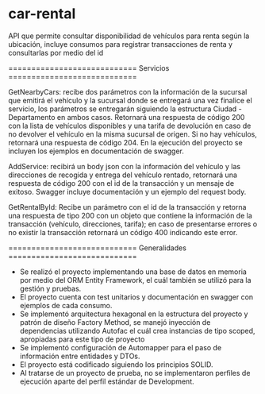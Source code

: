 # car-rental
API que permite consultar disponibilidad de vehículos para renta según la ubicación, incluye consumos para registrar transacciones de renta y consultarlas por medio del id

============================ Servicios ============================

GetNearbyCars: recibe dos parámetros con la información de la sucursal que emitirá el vehículo y la sucursal donde se entregará una vez finalice el servicio, los parámetros se entregarán siguiendo la estructura Ciudad - Departamento en ambos casos. Retornará una respuesta de código 200 con la lista de vehículos disponibles y una tarifa de devolución en caso de no devolver el vehículo en la misma sucursal de origen. Si no hay vehículos, retornará una respuesta de código 204. En la ejecución del proyecto se incluyen los ejemplos en documentación de swagger.

AddService: recibirá un body json con la información del vehículo y las direcciones de recogida y entrega del vehículo rentado, retornará una respuesta de código 200 con el id de la transacción y un mensaje de exitoso. Swagger incluye documentación y un ejemplo del request body.

GetRentalById: Recibe un parámetro con el id de la transacción y retorna una respuesta de tipo 200 con un objeto que contiene la información de la transacción (vehículo, direcciones, tarifa); en caso de presentarse errores o no existir la transacción retornará un código 400 indicando este error.

============================ Generalidades ============================

- Se realizó el proyecto implementando una base de datos en memoria por medio del ORM Entity Framework, el cuál también se utilizó para la gestión y pruebas.
- El proyecto cuenta con test unitarios y documentación en swagger con ejemplos de cada consumo.
- Se implementó arquitectura hexagonal en la estructura del proyecto y patrón de diseño Factory Method, se manejó inyección de dependencias utilizando Autofac el cuál crea instancias de tipo scoped, apropiadas para este tipo de proyecto
- Se implementó configuración de Automapper para el paso de información entre entidades y DTOs.
- El proyecto está codificado siguiendo los principios SOLID.
- Al tratarse de un proyecto de prueba, no se implementaron perfiles de ejecución aparte del perfil estándar de Development.


